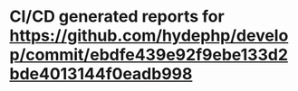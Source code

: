 # CI/CD generated reports for https://github.com/hydephp/develop/commit/ebdfe439e92f9ebe133d2bde4013144f0eadb998
